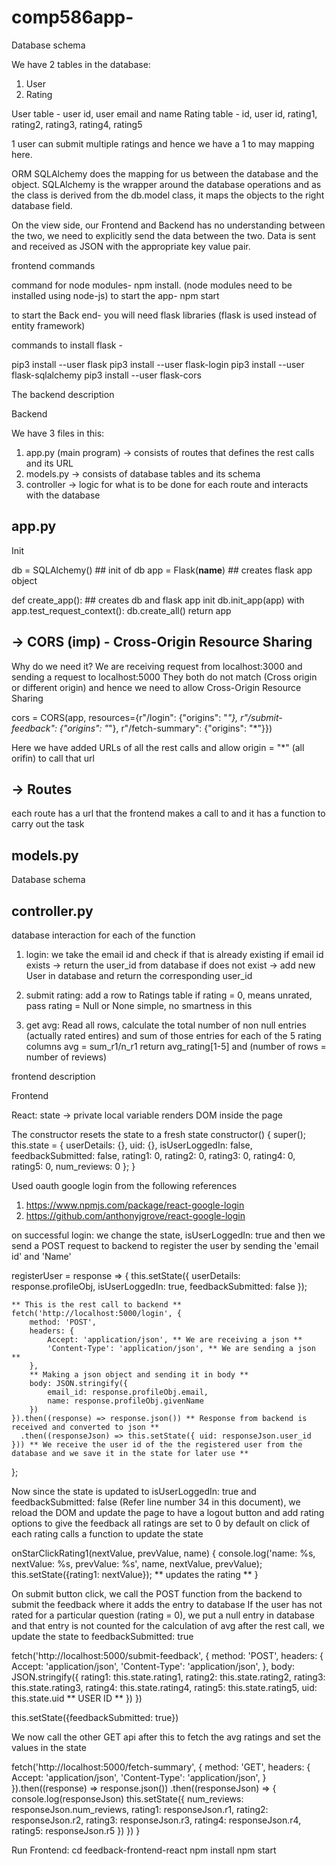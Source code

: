 # comp586app-

Database schema

We have 2 tables in the database:
1. User
2. Rating

User table - user id, user email and name 
Rating table - id, user id, rating1, rating2, rating3, rating4, rating5

1 user can submit multiple ratings and hence we have a 1 to may mapping here.


ORM
SQLAlchemy does the mapping for us between the database and the object. SQLAlchemy is the wrapper around the database operations and as the class is derived from the db.model class, it maps the objects to the right database field. 


On the view side, our Frontend and Backend has no understanding between the two, we need to explicitly send the data between the two. Data is sent and received as JSON with the appropriate key value pair.















frontend commands

command for node modules- npm install. (node modules need to be installed using node-js)
to start the app- npm start

to start the Back end- you will need flask libraries (flask is used instead of entity framework)

commands to install flask -

  pip3 install --user flask
  pip3 install --user flask-login
  pip3 install --user flask-sqlalchemy
  pip3 install --user flask-cors
  



The backend description 


Backend

We have 3 files in this:
1. app.py (main program) -> consists of routes that defines the rest calls and its URL
2. models.py -> consists of database tables and its schema
3. controller -> logic for what is to be done for each route and interacts with the database


app.py
--------------
Init

db = SQLAlchemy() 		## init of db 
app = Flask(__name__)	## creates flask app object

def create_app():    	## creates db and flask app init
    db.init_app(app)
    with app.test_request_context():
        db.create_all()
    return app



-> CORS (imp) - Cross-Origin Resource Sharing
------------
Why do we need it?
We are receiving request from localhost:3000 and sending a request to localhost:5000
They both do not match (Cross origin or different origin) and hence we need to allow Cross-Origin Resource Sharing

cors = CORS(app, resources={r"/login": {"origins": "*"}, r"/submit-feedback": {"origins": "*"}, r"/fetch-summary": {"origins": "*"}})

Here we have added URLs of all the rest calls and allow origin = "*" (all orifin) to call that url


-> Routes
-----------
each route has a url that the frontend makes a call to and it has a function to carry out the task





models.py
------------
Database schema




controller.py
-------------
database interaction for each of the function

1. login: we take the email id and check if that is already existing
if email id exists -> return the user_id from database
if does not exist -> add new User in database and return the corresponding user_id


2. submit rating: add a row to Ratings table
if rating = 0, means unrated, pass rating = Null or None
simple, no smartness in this


3. get avg:
Read all rows, calculate the total number of non null entries (actually rated entires) and sum of those entries for each of the 5 rating columns
avg = sum_r1/n_r1
return avg_rating[1-5] and (number of rows = number of reviews)









frontend description

Frontend

React:
state -> private local variable
renders DOM inside the page

The constructor resets the state to a fresh state
constructor() {
	super();
	this.state = {
		userDetails: {},
		uid: {},
		isUserLoggedIn: false,
		feedbackSubmitted: false,
		rating1: 0,
		rating2: 0,
		rating3: 0,
		rating4: 0,
		rating5: 0,
		num_reviews: 0
	};
}


Used oauth google login from the following references
1. https://www.npmjs.com/package/react-google-login
2. https://github.com/anthonyjgrove/react-google-login

on successful login:
we change the state, isUserLoggedIn: true
and then we send a POST request to backend to register the user by sending the 'email id' and 'Name'

registerUser = response => {
	this.setState({ userDetails: response.profileObj, isUserLoggedIn: true, feedbackSubmitted: false });

	** This is the rest call to backend **
	fetch('http://localhost:5000/login', {
		method: 'POST',
		headers: {
			Accept: 'application/json', ** We are receiving a json **
			'Content-Type': 'application/json', ** We are sending a json **
		},
		** Making a json object and sending it in body **
		body: JSON.stringify({
			email_id: response.profileObj.email,
			name: response.profileObj.givenName
		})
	}).then((response) => response.json()) ** Response from backend is received and converted to json **
	  .then((responseJson) => this.setState({ uid: responseJson.user_id })) ** We receive the user id of the the registered user from the database and we save it in the state for later use **
};


Now since the state is updated to isUserLoggedIn: true and feedbackSubmitted: false (Refer line number 34 in this document), we reload the DOM and update the page to have a logout button and add rating options to give the feedback
all ratings are set to 0 by default
on click of each rating calls a function to update the state 

onStarClickRating1(nextValue, prevValue, name) {
	console.log('name: %s, nextValue: %s, prevValue: %s', name, nextValue, prevValue);
	this.setState({rating1: nextValue}); ** updates the rating **
}


On submit button click, we call the POST function from the backend to submit the feedback where it adds the entry to database
If the user has not rated for a particular question (rating = 0), we put a null entry in database and that entry is not counted for the calculation of avg
after the rest call, we update the state to feedbackSubmitted: true

fetch('http://localhost:5000/submit-feedback', {
    method: 'POST',
    headers: {
        Accept: 'application/json',
        'Content-Type': 'application/json',
    },
    body: JSON.stringify({
        rating1: this.state.rating1,
        rating2: this.state.rating2,
        rating3: this.state.rating3,
        rating4: this.state.rating4,
        rating5: this.state.rating5,
        uid: this.state.uid ** USER ID **
    })
})

this.setState({feedbackSubmitted: true})

We now call the other GET api after this to fetch the avg ratings and set the values in the state

fetch('http://localhost:5000/fetch-summary', {
    method: 'GET',
    headers: {
        Accept: 'application/json',
        'Content-Type': 'application/json',
    }
}).then((response) => response.json())
  .then((responseJson) => {
    console.log(responseJson)
    this.setState({
        num_reviews: responseJson.num_reviews,
        rating1: responseJson.r1,
        rating2: responseJson.r2,
        rating3: responseJson.r3,
        rating4: responseJson.r4,
        rating5: responseJson.r5
    })
  })
}





Run Frontend:
cd feedback-frontend-react
npm install
npm start
